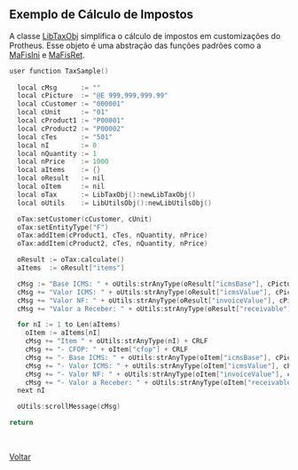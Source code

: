 ## Exemplo de Cálculo de Impostos

A classe [LibTaxObj](#) simplifica o cálculo de impostos em customizações do Protheus. 
Esse objeto é uma abstração das funções padrões como a [MaFisIni](https://tdn.totvs.com/pages/releaseview.action?pageId=605868324) e 
[MaFisRet](https://tdn.totvs.com/pages/releaseview.action?pageId=605867908).

```cpp
user function TaxSample()
  
  local cMsg      := ""
  local cPicture  := "@E 999,999,999.99"
  local cCustomer := "000001"
  local cUnit     := "01"
  local cProduct1 := "P00001"
  local cProduct2 := "P00002"
  local cTes      := "501"
  local nI        := 0
  local nQuantity := 1
  local nPrice    := 1000  
  local aItems    := {}
  local oResult   := nil
  local oItem     := nil
  local oTax      := LibTaxObj():newLibTaxObj()
  local oUtils    := LibUtilsObj():newLibUtilsObj()

  oTax:setCustomer(cCustomer, cUnit)
  oTax:setEntityType("F")
  oTax:addItem(cProduct1, cTes, nQuantity, nPrice)
  oTax:addItem(cProduct2, cTes, nQuantity, nPrice)

  oResult := oTax:calculate()
  aItems  := oResult["items"]

  cMsg := "Base ICMS: " + oUtils:strAnyType(oResult["icmsBase"], cPicture) + CRLF
  cMsg += "Valor ICMS: " + oUtils:strAnyType(oResult["icmsValue"], cPicture) + CRLF
  cMsg += "Valor NF: " + oUtils:strAnyType(oResult["invoiceValue"], cPicture) + CRLF
  cMsg += "Valor a Receber: " + oUtils:strAnyType(oResult["receivable"], cPicture) + CRLF + CRLF

  for nI := 1 to Len(aItems)
    oItem := aItems[nI]
    cMsg += "Item " + oUtils:strAnyType(nI) + CRLF
    cMsg += "- CFOP: " + oItem["cfop"] + CRLF
    cMsg += "- Base ICMS: " + oUtils:strAnyType(oItem["icmsBase"], cPicture) + CRLF
    cMsg += "- Valor ICMS: " + oUtils:strAnyType(oItem["icmsValue"], cPicture) + CRLF
    cMsg += "- Valor NF: " + oUtils:strAnyType(oItem["invoiceValue"], cPicture) + CRLF
    cMsg += "- Valor a Receber: " + oUtils:strAnyType(oItem["receivable"], cPicture) + CRLF + CRLF
  next nI

  oUtils:scrollMessage(cMsg)

return
```

<br/>

[Voltar](../index)